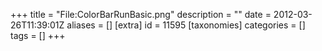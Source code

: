 +++
title = "File:ColorBarRunBasic.png"
description = ""
date = 2012-03-26T11:39:01Z
aliases = []
[extra]
id = 11595
[taxonomies]
categories = []
tags = []
+++


